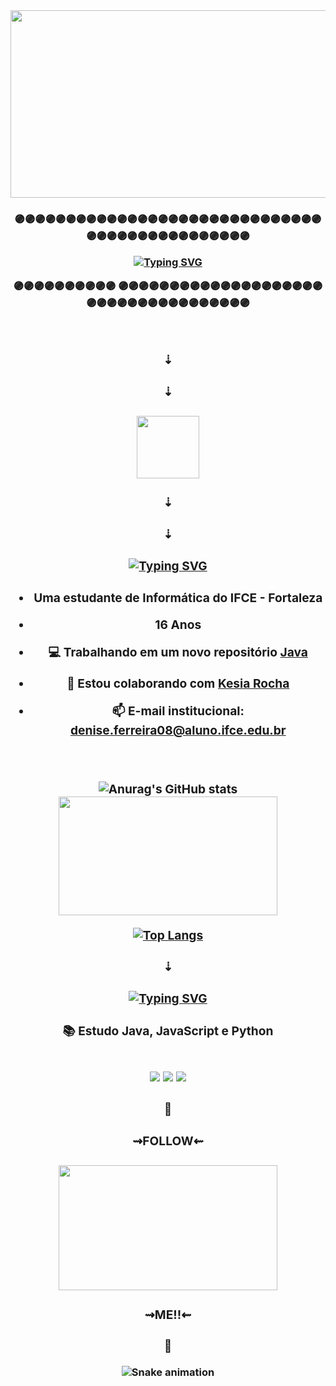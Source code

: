 <div align= center>
<img height = 300 width = 850 src= "https://user-images.githubusercontent.com/124710256/224447776-13be37fc-fa4f-4a3d-be91-b4844e931d57.jpg"/>
</div>







<h3 align = center>
 
🟣🟣🟣🟣🟣🟣🟣🟣🟣🟣🟣🟣🟣🟣🟣🟣🟣🟣🟣🟣🟣🟣🟣🟣🟣🟣🟣🟣🟣🟣🟣🟣🟣🟣🟣🟣🟣🟣🟣🟣🟣🟣🟣🟣🟣🟣
 
 
 <a href="https://git.io/typing-svg"><img src="https://readme-typing-svg.herokuapp.com?font=Futura&size=30&duration=2500&pause=1500&color=C93CCF&center=true&vCenter=true&width=500&height=100&lines=HI!+MY+NAME+IS+DENISE+FERREIRA;SEJA+BEM-VINDO!!!" alt="Typing SVG" /></a>


🟣🟣🟣🟣🟣🟣🟣🟣🟣🟣
🟣🟣🟣🟣🟣🟣🟣🟣🟣🟣🟣🟣🟣🟣🟣🟣🟣🟣🟣🟣🟣🟣🟣🟣🟣🟣🟣🟣🟣🟣🟣🟣🟣🟣🟣🟣

 <div style="display: inline_block"><br>
 <h3 align = center> ⇣ </h3>
  <h3 align = center> ⇣ </h3>
  
   
   
  <h3 align = "center"> <img height = 100 widht = 200 src = "https://user-images.githubusercontent.com/124710256/224484412-a8d44798-2183-441e-ad8d-78a0d5ef08c8.gif"/> </h3>
   
  
   
  <h3 align = center> ⇣ </h3>
  <h3 align = center> ⇣ </h3>
 
 
 <h3 align="center">  
<a href="https://git.io/typing-svg"><img src="https://readme-typing-svg.herokuapp.com?font=Fira+Code&size=43&pause=1000&color=4C53F7&width=310&height=100&lines=QUEM+SOU+EU%3F" alt="Typing SVG" /></a> </h3>
  
 
 <h3 align = center>
  
-  Uma estudante de Informática do IFCE - Fortaleza 
  
-  16 Anos
  
- 💻 Trabalhando em um novo repositório [Java](https://github.com/DeniseFer/TrabalhoPOO_2023.1)

- 👯 Estou colaborando com [Kesia Rocha](https://github.com/KesiaRocha)

- 📫 E-mail institucional: denise.ferreira08@aluno.ifce.edu.br
  </h3>
  
  <h3 align = center>
<div style="display: inline_block"><br>
 
 
![Anurag's GitHub stats](https://github-readme-stats.vercel.app/api?username=DeniseFer&show_icons=true&theme=radical)
 <img height = 190 width = 350 src = "https://user-images.githubusercontent.com/124710256/224452495-12cffa35-ccf5-47eb-abb8-66796ed080e4.gif" />


 </div>
 
[![Top Langs](https://github-readme-stats.vercel.app/api/top-langs/?username=DeniseFer&hide_progress=true&theme=radical)](https://github.com/DeniseFer/github-readme-stats)
 
 <h3 align = center>
  
 
<h3 align = center> ⇣ </h3>
  
 <h3 align="center"> <a href="https://git.io/typing-svg"><img src="https://readme-typing-svg.herokuapp.com?font=Fira+Code&size=43&pause=1000&color=4C53F7&width=270&height=100&lines=LINGUAGENS" alt="Typing SVG" /></a> </h3>


 
 <h3 align="center">
 

📚 Estudo Java, JavaScript e Python
  <div style="display: inline_block"><br>
 <link rel="stylesheet" href="https://img.shields.io/badge/Java-ED8B00?style=for-the-badge&logo=openjdk&logoColor=white">
 <img src="https://img.shields.io/badge/Java-ED8B00?style=for-the-badge&logo=openjdk&logoColor=white" />
 <img src="https://img.shields.io/badge/-JavaScript-0D1117?style=for-the-badge&logo=javascript&labelColor=0D1117&textColor=0D1117" />
 <img src="https://img.shields.io/badge/-python-0D1117?style=for-the-badge&logo=python&logoColor=1572B6&labelColor=0D1117" />
          
</div>    
  

  
  

   <h3 align = center>💫</h3>
   <h3 align = center>⇝FOLLOW⇜</h3>
  
<h3 align = center> <img height = 200 width= 350 src ="https://user-images.githubusercontent.com/124710256/224483869-08aee5c6-8b00-45b6-98b9-1e5d1759619c.gif" /> </h3>
  
   <h3 align = center>⇝ME!!⇜</h3>
  <h3 align = center>💫</h3>
 
  ![Snake animation](https://github.com/LuigiGF/LuigiGF/blob/output/github-contribution-grid-snake.svg)

 
